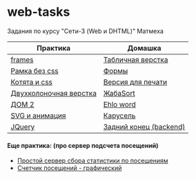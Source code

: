 # web-tasks
Задания по курсу "Сети-3 (Web и DHTML)" Матмеха


| Практика                           | Домашка               |
|------------------------------------|-----------------------|
| [frames](https://rawgit.com/dimastark/web-tasks/master/cw/cw1/index.html) | [Табличная верстка](https://rawgit.com/dimastark/web-tasks/master/hw/hw1/index.html) |
| [Рамка без css](https://rawgit.com/dimastark/web-tasks/master/cw/cw2/index.html) | [Формы](https://rawgit.com/dimastark/web-tasks/master/hw/hw2/index.html) |
| [Котята и css](https://rawgit.com/dimastark/web-tasks/master/cw/cw3/index.html)  | [Версия для печати](https://rawgit.com/dimastark/web-tasks/master/hw/hw3/index.html) |
| [Двухколоночная верстка](https://rawgit.com/dimastark/web-tasks/master/cw/cw4/index.html)       | [ЖабаSort](https://rawgit.com/dimastark/web-tasks/master/hw/hw4/index.html) |
| [ДОМ 2](https://rawgit.com/dimastark/web-tasks/master/cw/cw5/index.html)       | [Ehlo word](https://rawgit.com/dimastark/web-tasks/master/hw/hw5/index.html) |
| [SVG и анимация](https://rawgit.com/dimastark/web-tasks/master/cw/cw6/index.html)       | [Карусель](https://rawgit.com/dimastark/web-tasks/master/hw/hw6/index.html) |
| [JQuery](https://rawgit.com/dimastark/web-tasks/master/cw/cw7/index.html)       | [Задний конец (backend)](https://rawgit.com/dimastark/web-tasks/master/hw/hw7/server.py) |

#### Еще практика: (про сервер подсчета посещений)
* [Простой сервер сбора статистики по посещениям](https://rawgit.com/dimastark/web-tasks/master/cw/cw8/server.py)
* [Cчетчик посещений - графический](https://rawgit.com/dimastark/web-tasks/master/cw/cw9/index.html)
